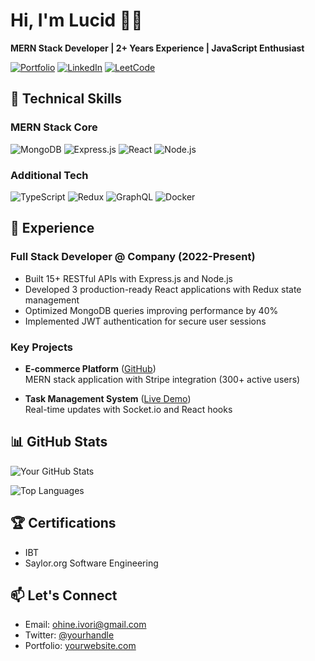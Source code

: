 # Hi, I'm Lucid 👨‍💻

**MERN Stack Developer | 2+ Years Experience | JavaScript Enthusiast**

[![Portfolio](https://img.shields.io/badge/Portfolio-%23000000.svg?style=for-the-badge&logo=firefox&logoColor=white)](https://yourportfolio.com)
[![LinkedIn](https://img.shields.io/badge/LinkedIn-0077B5?style=for-the-badge&logo=linkedin&logoColor=white)](https://linkedin.com/in/yourprofile)
[![LeetCode](https://img.shields.io/badge/LeetCode-FFA116?style=for-the-badge&logo=leetcode&logoColor=white)](https://leetcode.com/yourprofile)

## 🚀 Technical Skills

### **MERN Stack Core**
![MongoDB](https://img.shields.io/badge/MongoDB-47A248?style=for-the-badge&logo=mongodb&logoColor=white)
![Express.js](https://img.shields.io/badge/Express.js-000000?style=for-the-badge&logo=express&logoColor=white)
![React](https://img.shields.io/badge/React-20232A?style=for-the-badge&logo=react&logoColor=61DAFB)
![Node.js](https://img.shields.io/badge/Node.js-339933?style=for-the-badge&logo=nodedotjs&logoColor=white)

### **Additional Tech**
![TypeScript](https://img.shields.io/badge/TypeScript-3178C6?style=for-the-badge&logo=typescript&logoColor=white)
![Redux](https://img.shields.io/badge/Redux-764ABC?style=for-the-badge&logo=redux&logoColor=white)
![GraphQL](https://img.shields.io/badge/GraphQL-E10098?style=for-the-badge&logo=graphql&logoColor=white)
![Docker](https://img.shields.io/badge/Docker-2496ED?style=for-the-badge&logo=docker&logoColor=white)

## 💼 Experience

### **Full Stack Developer @ Company (2022-Present)**
- Built 15+ RESTful APIs with Express.js and Node.js
- Developed 3 production-ready React applications with Redux state management
- Optimized MongoDB queries improving performance by 40%
- Implemented JWT authentication for secure user sessions

### **Key Projects**
- **E-commerce Platform** ([GitHub](https://github.com/yourrepo))  
  MERN stack application with Stripe integration (300+ active users)
  
- **Task Management System** ([Live Demo](https://yourdemo.com))  
  Real-time updates with Socket.io and React hooks

## 📊 GitHub Stats

![Your GitHub Stats](https://github-readme-stats.vercel.app/api?username=yourusername&show_icons=true&theme=dracula&hide=issues)

![Top Languages](https://github-readme-stats.vercel.app/api/top-langs/?username=yourusername&layout=compact&theme=dracula&langs_count=6)

## 🏆 Certifications
- IBT
- Saylor.org Software Engineering 

## 📫 Let's Connect
- Email: ohine.ivori@gmail.com
- Twitter: [@yourhandle](https://twitter.com/yourhandle)
- Portfolio: [yourwebsite.com](https://yourwebsite.com)
